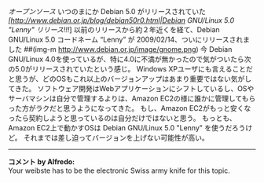*オープンソース* いつのまにか Debian 5.0 がリリースされていた
 *[http://www.debian.or.jp/blog/debian50r0.html|Debian GNU/Linux 5.0 "Lenny" リリース!!!*]
 以前のリリースから約２年近くを経て、Debian GNU/Linux 5.0 コードネーム
 “Lenny” が 2009/02/14、ついにリリースされました
 ##(img-m http://www.debian.or.jp/image/gnome.png)
今 Debian GNU/Linux 4.0を使っているが、特に4.0に不満が無かったので気がついたら次の5.0がリリースされていたという感じ。
Windows XPユーザにも言えることだと思うが、どのOSもこれ以上のバージョンアップはあまり重要ではない気がしてきた。
ソフトウェア開発はWebアプリケーションにシフトしているし、OSやサーバマシンは自分で管理するよりは、Amazon EC2の様に誰かに管理してもらった方がラクだと思うようになってきた。
もし、Amazon EC2がもっと安くなったら契約しようと思っているのは自分だけではないと思う。
もっとも、Amazon EC2上で動かすOSは Debian GNU/Linux 5.0 "Lenny" を使うだろうけど。
それまでは差し迫ってバージョンを上げない可能性が高い。



---

**コメント by Alfredo:**  
Your weibste has to be the electronic Swiss army knife for this topic.
